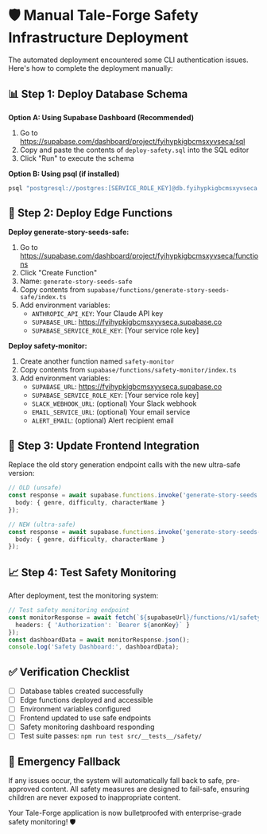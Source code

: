# 🛡️ Manual Tale-Forge Safety Infrastructure Deployment

The automated deployment encountered some CLI authentication issues. Here's how to complete the deployment manually:

## 📊 Step 1: Deploy Database Schema

**Option A: Using Supabase Dashboard (Recommended)**
1. Go to https://supabase.com/dashboard/project/fyihypkigbcmsxyvseca/sql
2. Copy and paste the contents of `deploy-safety.sql` into the SQL editor
3. Click "Run" to execute the schema

**Option B: Using psql (if installed)**
```bash
psql "postgresql://postgres:[SERVICE_ROLE_KEY]@db.fyihypkigbcmsxyvseca.supabase.co:5432/postgres?sslmode=require" -f deploy-safety.sql
```

## 🔧 Step 2: Deploy Edge Functions

**Deploy generate-story-seeds-safe:**
1. Go to https://supabase.com/dashboard/project/fyihypkigbcmsxyvseca/functions
2. Click "Create Function"
3. Name: `generate-story-seeds-safe`
4. Copy contents from `supabase/functions/generate-story-seeds-safe/index.ts`
5. Add environment variables:
   - `ANTHROPIC_API_KEY`: Your Claude API key
   - `SUPABASE_URL`: https://fyihypkigbcmsxyvseca.supabase.co
   - `SUPABASE_SERVICE_ROLE_KEY`: [Your service role key]

**Deploy safety-monitor:**
1. Create another function named `safety-monitor`
2. Copy contents from `supabase/functions/safety-monitor/index.ts`
3. Add environment variables:
   - `SUPABASE_URL`: https://fyihypkigbcmsxyvseca.supabase.co
   - `SUPABASE_SERVICE_ROLE_KEY`: [Your service role key]
   - `SLACK_WEBHOOK_URL`: (optional) Your Slack webhook
   - `EMAIL_SERVICE_URL`: (optional) Your email service
   - `ALERT_EMAIL`: (optional) Alert recipient email

## 🔗 Step 3: Update Frontend Integration

Replace the old story generation endpoint calls with the new ultra-safe version:

```typescript
// OLD (unsafe)
const response = await supabase.functions.invoke('generate-story-seeds', {
  body: { genre, difficulty, characterName }
});

// NEW (ultra-safe)
const response = await supabase.functions.invoke('generate-story-seeds-safe', {
  body: { genre, difficulty, characterName }
});
```

## 📈 Step 4: Test Safety Monitoring

After deployment, test the monitoring system:

```typescript
// Test safety monitoring endpoint
const monitorResponse = await fetch(`${supabaseUrl}/functions/v1/safety-monitor?action=dashboard`, {
  headers: { 'Authorization': `Bearer ${anonKey}` }
});
const dashboardData = await monitorResponse.json();
console.log('Safety Dashboard:', dashboardData);
```

## ✅ Verification Checklist

- [ ] Database tables created successfully
- [ ] Edge functions deployed and accessible
- [ ] Environment variables configured
- [ ] Frontend updated to use safe endpoints
- [ ] Safety monitoring dashboard responding
- [ ] Test suite passes: `npm run test src/__tests__/safety/`

## 🚨 Emergency Fallback

If any issues occur, the system will automatically fall back to safe, pre-approved content. All safety measures are designed to fail-safe, ensuring children are never exposed to inappropriate content.

Your Tale-Forge application is now bulletproofed with enterprise-grade safety monitoring! 🛡️